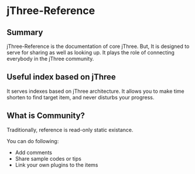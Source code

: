 # jThree-Reference

## Summary

jThree-Reference is the documentation of core jThree. But, It is designed to serve for sharing as well as looking up. It plays the role of connecting everybody in the jThree community.

## Useful index based on jThree

It serves indexes based on jThree architecture. It allows you to make time shorten to find target item, and never disturbs your progress.

## What is Community?

Traditionally, reference is read-only static existance.

You can do following:

* Add comments
* Share sample codes or tips
* Link your own plugins to the items
